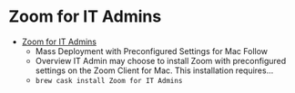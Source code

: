 # Zoom for IT Admins
- [Zoom for IT Admins](https://support.zoom.us/hc/en-us/articles/115001799006-Mass-Deployment-with-Preconfigured-Settings-for-Mac)
  -   Mass Deployment with Preconfigured Settings for Mac Follow
  - Overview IT Admin may choose to install Zoom with preconfigured settings on the Zoom Client for Mac. This installation requires...
  - `brew cask install Zoom for IT Admins`

